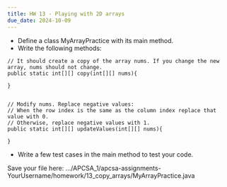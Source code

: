```yaml
---
title: HW 13 - Playing with 2D arrays
due_date: 2024-10-09
---
```


- Define a class MyArrayPractice with its main method.
- Write the following methods:
   
```
// It should create a copy of the array nums. If you change the new array, nums should not change.
public static int[][] copy(int[][] nums){

}


// Modify nums. Replace negative values:
// When the row index is the same as the column index replace that value with 0.
// Otherwise, replace negative values with 1.
public static int[][] updateValues(int[][] nums){

}
```

- Write a few test cases in the main method to test your code.
  
Save your file here: .../APCSA_1/apcsa-assignments-YourUsername/homework/13_copy_arrays/MyArrayPractice.java
